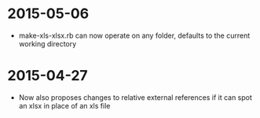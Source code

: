# 2015-05-06

* make-xls-xlsx.rb can now operate on any folder, defaults to the current working directory

# 2015-04-27

* Now also proposes changes to relative external references if it can spot an xlsx in place of an xls file
